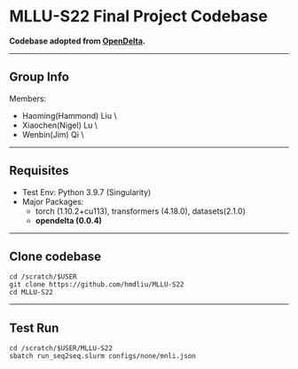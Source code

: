 # MLLU-S22 Final Project Codebase

**Codebase adopted from [OpenDelta](https://github.com/thunlp/OpenDelta).**

---

## Group Info
Members:
- Haoming(Hammond) Liu \
- Xiaochen(Nigel) Lu \
- Wenbin(Jim) Qi \

---

## Requisites
- Test Env: Python 3.9.7 (Singularity)
- Major Packages:
    - torch (1.10.2+cu113), transformers (4.18.0), datasets(2.1.0)
    - **opendelta (0.0.4)**

---

## Clone codebase
```
cd /scratch/$USER
git clone https://github.com/hmdliu/MLLU-S22
cd MLLU-S22
```

---

## Test Run
```
cd /scratch/$USER/MLLU-S22
sbatch run_seq2seq.slurm configs/none/mnli.json
```
